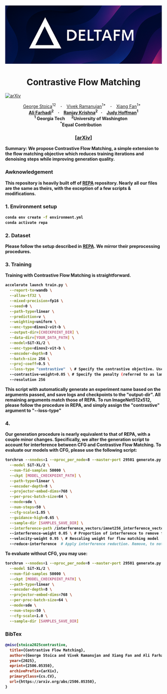 ![DeltaFM Logo](assets/deltafm.png)

<h1 align="center"> Contrastive Flow Matching</h1>

[![arXiv](https://img.shields.io/badge/arXiv%20paper-2506.05350-b31b1b.svg)](https://arxiv.org/abs/2506.05350)&nbsp;

<div align="center">
  <a href="https://gstoica27.github.io" target="_blank">George&nbsp;Stoica</a><sup>12</sup> &ensp; <b>&middot;</b> &ensp;
  <a href="https://vkramanuj.github.io" target="_blank">Vivek&nbsp;Ramanujan</a><sup>1*</sup> &ensp; <b>&middot;</b> &ensp;
  <a href="https://xiangfan.io" target="_blank">Xiang&nbsp;Fan</a><sup>1*</sup> &ensp; <b>
  <br>
  <a href="https://homes.cs.washington.edu/~ali/" target="_blank">Ali&nbsp;Farhadi</a><sup>2</sup> &ensp; <b>&middot;</b> &ensp;
  <a href="https://www.ranjaykrishna.com" target="_blank">Ranjay&nbsp;Krishna</a><sup>2</sup>&ensp; <b>&middot;</b> &ensp;
  <a href="https://www.cc.gatech.edu/~judy/" target="_blank">Judy&nbsp;Hoffman</a><sup>1</sup><br>
  <sup>1</sup> Georgia Tech &emsp; <sup>2</sup>University of Washington &emsp; <br>
  <sup>*</sup>Equal Contribution &emsp; <br>
</div>
<h3 align="center">[<a href="https://arxiv.org/abs/2506.05350">arXiv</a>]</h3>

<b>Summary</b>: We propose Contrastive Flow Matching, a simple extension to the flow matching objective which reduces training iterations and denoising steps while improving generation quality.

### Awknowledgement
This repository is heavily built off of [REPA](https://github.com/sihyun-yu/REPA/tree/main) repository. Nearly all our files are the same as theirs, with the exception of a few scripts \& modifications. 


### 1. Environment setup
```bash
conda env create -f environment.yml
conda activate repa
```

### 2. Dataset
Please follow the setup described in [REPA](https://github.com/sihyun-yu/REPA/tree/main). We mirror their preprocessing procedures.

### 3. Training
Training with Contrastive Flow Matching is straightforward.
```bash
accelerate launch train.py \
  --report-to=wandb \
  --allow-tf32 \
  --mixed-precision=fp16 \
  --seed=0 \
  --path-type=linear \
  --prediction=v \
  --weighting=uniform \
  --enc-type=dinov2-vit-b \
  --output-dir=[CHECKPOINT_DIR] \
  --data-dir=[YOUR_DATA_PATH] \
  --model=SiT-XL/2 \
  --enc-type=dinov2-vit-b \
  --encoder-depth=8 \
  --batch-size 256 \
  --proj-coeff=0.5 \
  --loss-type "contrastive"  \ # Specify the contrastive objective. Use "mean" to specify the standard flow matching loss
  --contrastive-weight=0.05 \ # Specify the penalty (referred to as lambda in our work) to apply on the contrastive term
  --resolution 256
```
This script with automatically generate an experiment name based on the arguments passed, and save logs and checkpoints to the "output-dir". All remaining arguments match those of REPA. To run ImageNet512x512, please follow the procedure in REPA, and simply assign the "contrastive" argument to "--loss-type"

### 4. 
Our generation procedure is nearly equivalent to that of REPA, with a couple minor changes. Specifically, we alter the generation script to account for interference between CFG and Contrastive Flow Matching. 
To evaluate our models with CFG, please use the following script:
```bash
torchrun --nnodes=1 --nproc_per_node=8 --master-port 29501 generate.py \
  --model SiT-XL/2 \
  --num-fid-samples 50000 \
  --ckpt [MODEL_CHECKPOINT_PATH] \
  --path-type=linear \
  --encoder-depth=8 \
  --projector-embed-dims=768 \
  --per-proc-batch-size=64 \
  --mode=sde \
  --num-steps=50 \
  --cfg-scale=1.85 \
  --guidance-high=0.65 \
  --sample-dir [SAMPLES_SAVE_DIR] \
  --interference-path /interference_vectors/imnet256_interference_vector.pt \ # path to computed interference vector following Section 5.4 of our paper
  --interference-weight 0.05 \ # Proportion of interference to remove from model
  --velocity-weight 0.95 \ # Rescaling weight for flow matching model
  --reduce-interference  # Apply interference reduction. Remove, to not apply it
```
To evaluate without CFG, you may use:
```bash
torchrun --nnodes=1 --nproc_per_node=8 --master-port 29501 generate.py \
  --model SiT-XL/2 \
  --num-fid-samples 50000 \
  --ckpt [MODEL_CHECKPOINT_PATH] \
  --path-type=linear \
  --encoder-depth=8 \
  --projector-embed-dims=768 \
  --per-proc-batch-size=64 \
  --mode=sde \
  --num-steps=50 \
  --cfg-scale=1.0 \
  --sample-dir [SAMPLES_SAVE_DIR]
```
### BibTex
```bibtex
@misc{stoica2025contrastive,
  title={Contrastive Flow Matching}, 
  author={George Stoica and Vivek Ramanujan and Xiang Fan and Ali Farhadi and Ranjay Krishna and Judy Hoffman},
  year={2025},
  eprint={2506.05350},
  archivePrefix={arXiv},
  primaryClass={cs.CV},
  url={https://arxiv.org/abs/2506.05350}, 
}
```

